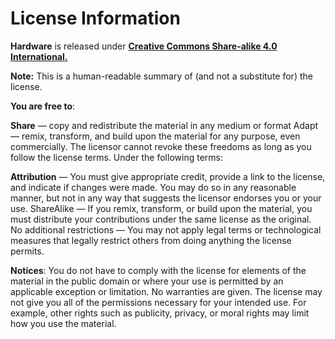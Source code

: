 <h1><b>License Information</b></h1>

<b>Hardware</b> is released under <b><a href="https://creativecommons.org/licenses/by-sa/4.0/">Creative Commons Share-alike 4.0 International.</a></b>

<b>Note:</b> This is a human-readable summary of (and not a substitute for) the license.

<b>You are free to</b>:

<b>Share</b> — copy and redistribute the material in any medium or format Adapt — remix, transform, and build upon the material for any purpose, even commercially. The licensor cannot revoke these freedoms as long as you follow the license terms. Under the following terms:

<b>Attribution</b> — You must give appropriate credit, provide a link to the license, and indicate if changes were made. You may do so in any reasonable manner, but not in any way that suggests the licensor endorses you or your use. ShareAlike — If you remix, transform, or build upon the material, you must distribute your contributions under the same license as the original. No additional restrictions — You may not apply legal terms or technological measures that legally restrict others from doing anything the license permits. 

<b>Notices</b>:
You do not have to comply with the license for elements of the material in the public domain or where your use is permitted by an applicable exception or limitation. No warranties are given. The license may not give you all of the permissions necessary for your intended use. For example, other rights such as publicity, privacy, or moral rights may limit how you use the material.
